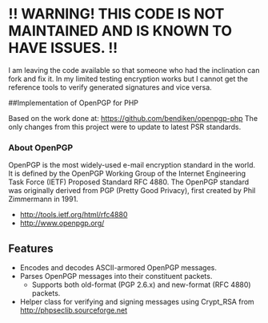 # !! WARNING! THIS CODE IS NOT MAINTAINED AND IS KNOWN TO HAVE ISSUES. !!

I am leaving the code available so that someone who had the inclination
can fork and fix it. In my limited testing encryption works but I cannot
get the reference tools to verify generated signatures and vice versa.

##Implementation of OpenPGP for PHP

Based on the work done at: https://github.com/bendiken/openpgp-php
The only changes from this project were to update to latest PSR standards.

### About OpenPGP

OpenPGP is the most widely-used e-mail encryption standard in the world. It
is defined by the OpenPGP Working Group of the Internet Engineering Task
Force (IETF) Proposed Standard RFC 4880. The OpenPGP standard was originally
derived from PGP (Pretty Good Privacy), first created by Phil Zimmermann in
1991.

* <http://tools.ietf.org/html/rfc4880>
* <http://www.openpgp.org/>

Features
--------

* Encodes and decodes ASCII-armored OpenPGP messages.
* Parses OpenPGP messages into their constituent packets.
  * Supports both old-format (PGP 2.6.x) and new-format (RFC 4880) packets.
* Helper class for verifying and signing messages using Crypt_RSA from <http://phpseclib.sourceforge.net>
